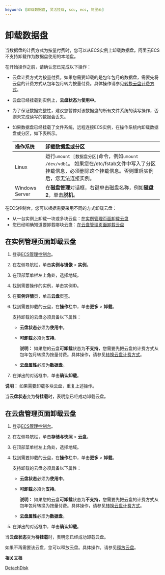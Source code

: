 ```yaml
---
keyword: [卸载数据盘, 灵活挂载, scu, ecs, 阿里云]
---
```


# 卸载数据盘

当数据盘的计费方式为按量付费时，您可以从ECS实例上卸载数据盘。阿里云ECS不支持卸载作为数据盘使用的本地盘。

在开始操作之前，请确认您已完成以下操作：

-   云盘计费方式为按量付费。如果您需要卸载的是包年包月的数据盘，需要先将云盘的计费方式从包年包月转为按量付费。具体操作请参见[转换云盘计费方式](/intl.zh-CN/块存储/云盘/转换云盘计费方式.md)。
-   云盘已经挂载到实例上，**云盘状态**为**使用中**。
-   为了保证数据完整性，建议您暂停对该数据盘的所有文件系统的读写操作，否则未完成读写的数据会丢失。
-   如果数据盘已经挂载了文件系统，远程连接ECS实例，在操作系统内卸载数据盘或分区，如下表所示。

    |操作系统|卸载数据盘或分区|
    |:---|:-------|
    |Linux|运行`umount [数据盘分区]`命令，例如`umount /dev/vdb1`。 如果您在/etc/fstab文件中写入了分区挂载信息，必须删除这个挂载信息。否则重启实例后，您无法连接实例。 |
    |Windows Server|在**磁盘管理**对话框，右键单击磁盘名称，例如**磁盘2**，单击**脱机**。|


在ECS控制台，您可以根据需要采用不同的方式卸载云盘：

-   从一台实例上卸载一块或多块云盘：[在实例管理页面卸载云盘](#InstanceCloud)
-   您已经明确知道要卸载哪块云盘：[在云盘管理页面卸载云盘](#CloudCloud)

## 在实例管理页面卸载云盘

1.  登录[ECS管理控制台](https://ecs.console.aliyun.com)。

2.  在左侧导航栏，单击**实例与镜像** \> **实例**。

3.  在顶部菜单栏左上角处，选择地域。

4.  找到需要操作的实例，单击实例ID。

5.  在**实例详情**页，单击**云盘**页签。

6.  找到需要卸载的云盘，在**操作**栏中，单击**更多** \> **卸载**。

    支持卸载的云盘必须具备以下属性：

    -   **云盘状态**必须为**使用中**。
    -   **可卸载**必须为**支持**。

        **说明：** 如果您的云盘**可卸载**状态为**不支持**，您需要先把云盘的计费方式从包年包月转换为按量付费。具体操作，请参见[转换云盘计费方式](/intl.zh-CN/块存储/云盘/转换云盘计费方式.md)。

    -   **云盘属性**必须为**数据盘**。
7.  在弹出的对话框中，单击**确认卸载**。


**说明：** 如果需要卸载多块云盘，重复上述操作。

当**云盘状态**变为**待挂载**时，表明您已经成功卸载云盘。

## 在云盘管理页面卸载云盘

1.  登录[ECS管理控制台](https://ecs.console.aliyun.com)。

2.  在左侧导航栏，单击**存储与快照** \> **云盘**。

3.  在顶部菜单栏左上角处，选择地域。

4.  找到需要卸载的云盘，在**操作**栏中，单击**更多** \> **卸载**。

    支持卸载的云盘必须具备以下属性：

    -   **云盘状态**必须为**使用中**。
    -   **可卸载**必须为**支持**。

        **说明：** 如果您的云盘**可卸载**状态为**不支持**，您需要先把云盘的计费方式从包年包月转换为按量付费。具体操作，请参见[转换云盘计费方式](/intl.zh-CN/块存储/云盘/转换云盘计费方式.md)。

    -   **云盘属性**必须为**数据盘**。
5.  在弹出的对话框中，单击**确认卸载**。


当**云盘状态**变为**待挂载**时，表明您已经成功卸载云盘。

如果不再需要该云盘，您可以释放云盘。具体操作，请参见[释放云盘](/intl.zh-CN/块存储/云盘/释放云盘.md)。

**相关文档**  


[DetachDisk](/intl.zh-CN/API参考/磁盘/DetachDisk.md)

